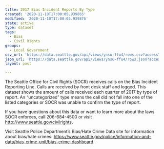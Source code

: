 ```yaml
---
title: 2017 Bias Incident Reports By Type
created: '2020-11-10T17:00:05.939865'
modified: '2020-11-10T17:00:05.939876'
state: active
type: dataset
tags:
  - Bias
  - Civil Rights
groups:
  - Local Government
csv_url: 'https://data.seattle.gov/api/views/ynsu-ffu4/rows.csv?accessType=DOWNLOAD'
json_url: 'https://data.seattle.gov/api/views/ynsu-ffu4/rows.json?accessType=DOWNLOAD'
layout: post

---
```

The Seattle Office for Civil Rights (SOCR) receives calls on the Bias Incident Reporting Line. Calls are received by front desk staff and logged. This dataset shows the amount of calls received each quarter of 2017 by type of report. An “uncategorized” type means the call did not fall into one of the listed categories or SOCR was unable to confirm the type of report. 

If you have questions about this data or want to learn more about the laws SOCR enforces, call 206-684-4500 or visit http://www.seattle.gov/civilrights. 

Visit Seattle Police Department’s Bias/Hate Crime Data site for information about bias/hate crimes: https://www.seattle.gov/police/information-and-data/bias-crime-unit/bias-crime-dashboard.
